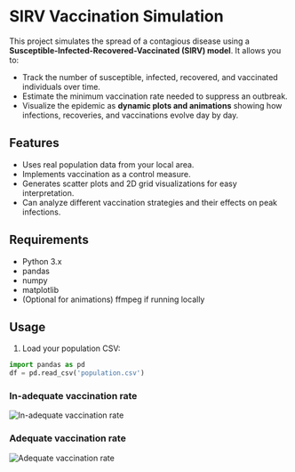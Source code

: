 # SIRV Vaccination Simulation

This project simulates the spread of a contagious disease using a **Susceptible-Infected-Recovered-Vaccinated (SIRV) model**. It allows you to:

- Track the number of susceptible, infected, recovered, and vaccinated individuals over time.
- Estimate the minimum vaccination rate needed to suppress an outbreak.
- Visualize the epidemic as **dynamic plots and animations** showing how infections, recoveries, and vaccinations evolve day by day.

## Features

- Uses real population data from your local area.
- Implements vaccination as a control measure.
- Generates scatter plots and 2D grid visualizations for easy interpretation.
- Can analyze different vaccination strategies and their effects on peak infections.

## Requirements

- Python 3.x
- pandas
- numpy
- matplotlib
- (Optional for animations) ffmpeg if running locally

## Usage

1. Load your population CSV:

```python
import pandas as pd
df = pd.read_csv('population.csv')

```

### In-adequate vaccination rate

![In-adequate vaccination rate](./SIRV%20model/Recording2025-10-16141349-ezgif.com-optimize.gif)


### Adequate vaccination rate

![Adequate vaccination rate](./SIRV%20model/ezgif.com-optimize.gif)